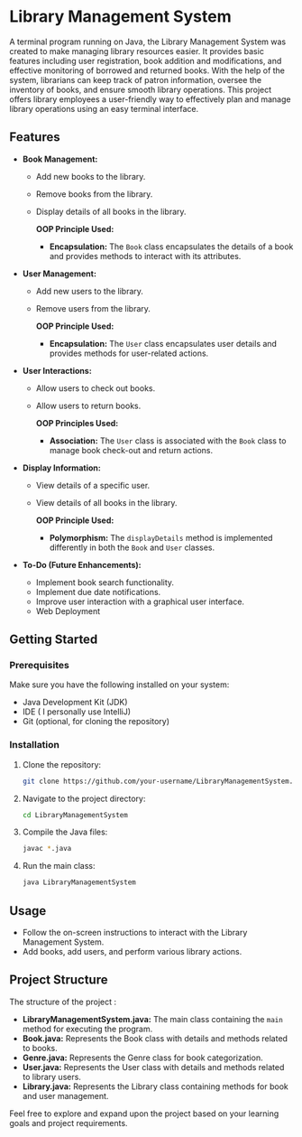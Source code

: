 # Library Management System

A terminal program running on Java, the Library Management System was created to make managing library resources easier. It provides basic features including user registration, book addition and modifications, and effective monitoring of borrowed and returned books. With the help of the system, librarians can keep track of patron information, oversee the inventory of books, and ensure smooth library operations. This project offers library employees a user-friendly way to effectively plan and manage library operations using an easy terminal interface.

## Features

- **Book Management:**
  - Add new books to the library.
  - Remove books from the library.
  - Display details of all books in the library.

    **OOP Principle Used:** 
    - **Encapsulation:** The `Book` class encapsulates the details of a book and provides methods to interact with its attributes.

- **User Management:**
  - Add new users to the library.
  - Remove users from the library.

    **OOP Principle Used:** 
    - **Encapsulation:** The `User` class encapsulates user details and provides methods for user-related actions.

- **User Interactions:**
  - Allow users to check out books.
  - Allow users to return books.

    **OOP Principles Used:** 
    - **Association:** The `User` class is associated with the `Book` class to manage book check-out and return actions.

- **Display Information:**
  - View details of a specific user.
  - View details of all books in the library.

    **OOP Principle Used:** 
    - **Polymorphism:** The `displayDetails` method is implemented differently in both the `Book` and `User` classes.

- **To-Do (Future Enhancements):**
  - Implement book search functionality.
  - Implement due date notifications.
  - Improve user interaction with a graphical user interface.
  - Web Deployment

## Getting Started

### Prerequisites

Make sure you have the following installed on your system:

- Java Development Kit (JDK)
- IDE ( I personally use IntelliJ)
- Git (optional, for cloning the repository)

### Installation

1. Clone the repository:

    ```bash
    git clone https://github.com/your-username/LibraryManagementSystem.git
    ```

2. Navigate to the project directory:

    ```bash
    cd LibraryManagementSystem
    ```

3. Compile the Java files:

    ```bash
    javac *.java
    ```

4. Run the main class:

    ```bash
    java LibraryManagementSystem
    ```

## Usage

- Follow the on-screen instructions to interact with the Library Management System.
- Add books, add users, and perform various library actions.

## Project Structure

The structure of the project :

- **LibraryManagementSystem.java:** The main class containing the `main` method for executing the program.
- **Book.java:** Represents the Book class with details and methods related to books.
- **Genre.java:** Represents the Genre class for book categorization.
- **User.java:** Represents the User class with details and methods related to library users.
- **Library.java:** Represents the Library class containing methods for book and user management.

Feel free to explore and expand upon the project based on your learning goals and project requirements.
